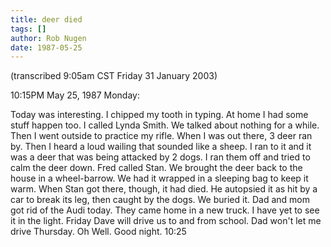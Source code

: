 ```yaml
---
title: deer died
tags: []
author: Rob Nugen
date: 1987-05-25
---
```


<p class=note>(transcribed 9:05am CST Friday 31 January 2003)</p>

<p class=date>10:15PM May 25, 1987 Monday:</p>

<p>Today was interesting.  I chipped my tooth in typing.  At home I
had some stuff happen too.  I called Lynda Smith.  We talked about
nothing for a while.  Then I went outside to practice my rifle.  When
I was out there, 3 deer ran by.  Then I heard a loud wailing that
sounded like a sheep.  I ran to it and it was a deer that was being
attacked by 2 dogs.  I ran them off and tried to calm the deer down.
Fred called Stan. We brought the deer back to the house in a
wheel-barrow.  We had it wrapped in a sleeping bag to keep it warm.
When Stan got there, though, it had died.  He autopsied it as hit by a
car to break its leg, then caught by the dogs.  We buried it.  Dad and
mom got rid of the Audi today.  They came home in a new truck.  I have
yet to see it in the light.  Friday Dave will drive us to and from
school.  Dad won't let me drive Thursday.  Oh Well.  Good night.
10:25</p>
